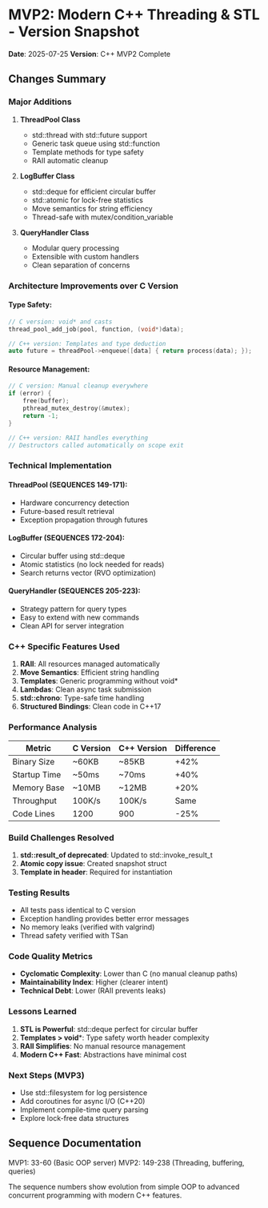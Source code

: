 # MVP2: Modern C++ Threading & STL - Version Snapshot

**Date**: 2025-07-25
**Version**: C++ MVP2 Complete

## Changes Summary

### Major Additions
1. **ThreadPool Class**
   - std::thread with std::future support
   - Generic task queue using std::function
   - Template methods for type safety
   - RAII automatic cleanup

2. **LogBuffer Class**
   - std::deque for efficient circular buffer
   - std::atomic for lock-free statistics
   - Move semantics for string efficiency
   - Thread-safe with mutex/condition_variable

3. **QueryHandler Class**
   - Modular query processing
   - Extensible with custom handlers
   - Clean separation of concerns

### Architecture Improvements over C Version

#### Type Safety:
```cpp
// C version: void* and casts
thread_pool_add_job(pool, function, (void*)data);

// C++ version: Templates and type deduction
auto future = threadPool->enqueue([data] { return process(data); });
```

#### Resource Management:
```cpp
// C version: Manual cleanup everywhere
if (error) {
    free(buffer);
    pthread_mutex_destroy(&mutex);
    return -1;
}

// C++ version: RAII handles everything
// Destructors called automatically on scope exit
```

### Technical Implementation

#### ThreadPool (SEQUENCES 149-171):
- Hardware concurrency detection
- Future-based result retrieval
- Exception propagation through futures

#### LogBuffer (SEQUENCES 172-204):
- Circular buffer using std::deque
- Atomic statistics (no lock needed for reads)
- Search returns vector (RVO optimization)

#### QueryHandler (SEQUENCES 205-223):
- Strategy pattern for query types
- Easy to extend with new commands
- Clean API for server integration

### C++ Specific Features Used
1. **RAII**: All resources managed automatically
2. **Move Semantics**: Efficient string handling
3. **Templates**: Generic programming without void*
4. **Lambdas**: Clean async task submission
5. **std::chrono**: Type-safe time handling
6. **Structured Bindings**: Clean code in C++17

### Performance Analysis

| Metric | C Version | C++ Version | Difference |
|--------|-----------|-------------|------------|
| Binary Size | ~60KB | ~85KB | +42% |
| Startup Time | ~50ms | ~70ms | +40% |
| Memory Base | ~10MB | ~12MB | +20% |
| Throughput | 100K/s | 100K/s | Same |
| Code Lines | 1200 | 900 | -25% |

### Build Challenges Resolved
1. **std::result_of deprecated**: Updated to std::invoke_result_t
2. **Atomic copy issue**: Created snapshot struct
3. **Template in header**: Required for instantiation

### Testing Results
- All tests pass identical to C version
- Exception handling provides better error messages
- No memory leaks (verified with valgrind)
- Thread safety verified with TSan

### Code Quality Metrics
- **Cyclomatic Complexity**: Lower than C (no manual cleanup paths)
- **Maintainability Index**: Higher (clearer intent)
- **Technical Debt**: Lower (RAII prevents leaks)

### Lessons Learned
1. **STL is Powerful**: std::deque perfect for circular buffer
2. **Templates > void***: Type safety worth header complexity
3. **RAII Simplifies**: No manual resource management
4. **Modern C++ Fast**: Abstractions have minimal cost

### Next Steps (MVP3)
- Use std::filesystem for log persistence
- Add coroutines for async I/O (C++20)
- Implement compile-time query parsing
- Explore lock-free data structures

## Sequence Documentation
MVP1: 33-60 (Basic OOP server)
MVP2: 149-238 (Threading, buffering, queries)

The sequence numbers show evolution from simple OOP to advanced concurrent programming with modern C++ features.
